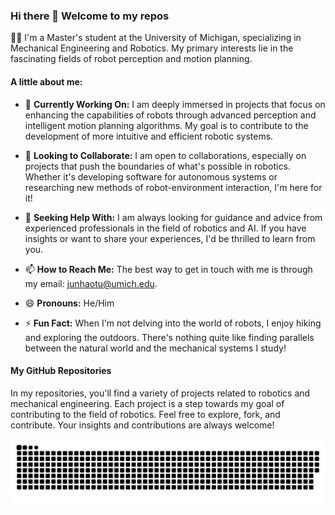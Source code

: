 ### Hi there 👋 Welcome to my repos

👨‍🎓 I'm a Master's student at the University of Michigan, specializing in Mechanical Engineering and Robotics. My primary interests lie in the fascinating fields of robot perception and motion planning.

#### A little about me:

- 🔭 **Currently Working On:** I am deeply immersed in projects that focus on enhancing the capabilities of robots through advanced perception and intelligent motion planning algorithms. My goal is to contribute to the development of more intuitive and efficient robotic systems.
  
- 👯 **Looking to Collaborate:** I am open to collaborations, especially on projects that push the boundaries of what's possible in robotics. Whether it's developing software for autonomous systems or researching new methods of robot-environment interaction, I'm here for it!

- 🤔 **Seeking Help With:** I am always looking for guidance and advice from experienced professionals in the field of robotics and AI. If you have insights or want to share your experiences, I'd be thrilled to learn from you.
  
- 📫 **How to Reach Me:** The best way to get in touch with me is through my email: junhaotu@umich.edu.

- 😄 **Pronouns:** He/Him

- ⚡ **Fun Fact:** When I'm not delving into the world of robots, I enjoy hiking and exploring the outdoors. There's nothing quite like finding parallels between the natural world and the mechanical systems I study!

#### My GitHub Repositories

In my repositories, you'll find a variety of projects related to robotics and mechanical engineering. Each project is a step towards my goal of contributing to the field of robotics. Feel free to explore, fork, and contribute. Your insights and contributions are always welcome!

<picture>
  <source media="(prefers-color-scheme: dark)" srcset="https://raw.githubusercontent.com/lxfriday/lxfriday/output/github-contribution-grid-snake-dark.svg">
  <source media="(prefers-color-scheme: light)" srcset="https://raw.githubusercontent.com/lxfriday/lxfriday/output/github-contribution-grid-snake.svg">
  <img alt="github contribution grid snake animation" src="https://raw.githubusercontent.com/lxfriday/lxfriday/output/github-contribution-grid-snake.svg">
</picture>
